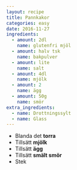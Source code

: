 ```yaml
---
layout: recipe
title: Pannkakor
categories: easy
date: 2016-11-27
ingredients:
  - amount: 2dl
    name: glutenfri mjöl
  - amount: halv tsk
    name: bakpulver
  - amount: lite
    name: salt
  - amount: 4dl
    name: mjölk
  - amount: 2
    name: ägg
  - amount: 50g
    name: smör
extra_ingredients:
  - name: Drottningssylt
  - name: Glass
---
```


- Blanda det **torra**
- Tillsätt **mjölk**
- Tillsätt **ägg**
- Tillsätt **smält smör**
- Stek

